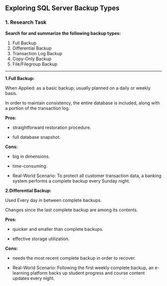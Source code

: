 ## Exploring SQL Server Backup Types

### 1. Research Task
**Search for and summarize the following backup types:**

1. Full Backup 
2. Differential Backup 
3. Transaction Log Backup 
4. Copy-Only Backup 
5. File/Filegroup Backup

 ---------------

 **1.Full Backup:**

 When Applied:  as a basic backup; usually planned on a daily or weekly basis.

 In order to maintain consistency, the entire database is included, along with a portion of the transaction log.

 **Pros:**

 - straightforward restoration procedure.

 - full database snapshot.

 **Cons:**

 - big in dimensions.

 - time-consuming.

 - Real-World Scenario: To protect all customer transaction data, a banking system performs a complete backup every Sunday night.

 **2.Differential Backup:**

 Used Every day in between complete backups.

 Changes since the last complete backup are among its contents.

  **Pros:**

 - quicker and smaller than complete backups.

 - effective storage utilization.

 **Cons:**

 - needs the most recent complete backup in order to recover.

 - Real-World Scenario: Following the first weekly complete backup, an e-learning platform backs up student progress and course content updates every night.
